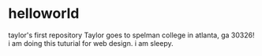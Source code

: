 # helloworld
taylor's first repository
Taylor goes to spelman college in atlanta, ga 30326!
i am doing this tuturial for web design. 
i am sleepy.
